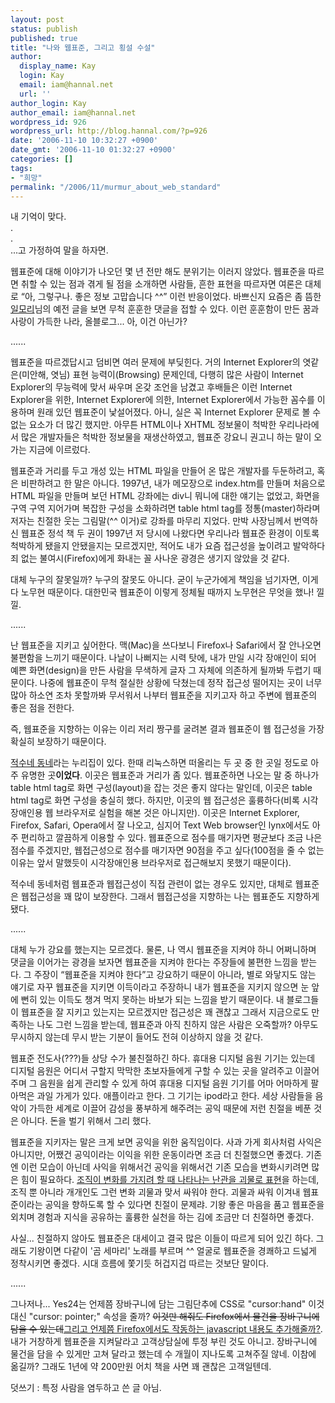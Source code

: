 ```yaml
---
layout: post
status: publish
published: true
title: "나와 웹표준, 그리고 횡설 수설"
author:
  display_name: Kay
  login: Kay
  email: iam@hannal.net
  url: ''
author_login: Kay
author_email: iam@hannal.net
wordpress_id: 926
wordpress_url: http://blog.hannal.com/?p=926
date: '2006-11-10 10:32:27 +0900'
date_gmt: '2006-11-10 01:32:27 +0900'
categories: []
tags:
- "희망"
permalink: "/2006/11/murmur_about_web_standard"
---
```

<p>내 기억이 맞다.<br />
.<br />
.<br />
...고 가정하여 말을 하자면.</p>
<p>웹표준에 대해 이야기가 나오던 몇 년 전만 해도 분위기는 이러지 않았다. 웹표준을 따르면 취할 수 있는 점과 겪게 될 점을 소개하면 사람들, 흔한 표현을 따르자면 여론은 대체로 “아, 그렇구나. 좋은 정보 고맙습니다 ^^” 이런 반응이었다. 바쁘신지 요즘은 좀 뜸한 <a href="http://www.ilmol.com">일모리</a>님의 예전 글을 보면 무척 훈훈한 댓글을 접할 수 있다. 이런 훈훈함이 만든 꿈과 사랑이 가득한 나라, 올블로그... 아, 이건 아닌가?</p>
<p>......</p>
<p>웹표준을 따르겠답시고 덤비면 여러 문제에 부딪힌다. 거의 Internet Explorer의 엿같은(미안해, 엿님) 표현 능력이(Browsing) 문제인데, 다행히 많은 사람이 Internet Explorer의 무능력에 맞서 싸우며 온갖 조언을 남겼고 후배들은 이런 Internet Explorer을 위한, Internet Explorer에 의한, Internet Explorer에서 가능한 꼼수를 이용하며 원래 있던 웹표준이 낯설어졌다. 아니, 실은 꼭 Internet Explorer 문제로 볼 수 없는 요소가 더 많긴 했지만. 아무튼 HTML이나 XHTML 정보물이 척박한 우리나라에서 많은 개발자들은 척박한 정보물을 재생산하였고, 웹표준 강요니 권고니 하는 말이 오가는 지금에 이르렀다.</p>
<p>웹표준과 거리를 두고 개성 있는 HTML 파일을 만들어 온 많은 개발자를 두둔하려고, 혹은 비판하려고 한 말은 아니다. 1997년, 내가 메모장으로 index.htm를 만들며 처음으로 HTML 파일을 만들며 보던 HTML 강좌에는 div니 뭐니에 대한 얘기는 없었고, 화면을 구역 구역 지어가며 복잡한 구성을 소화하려면 table html tag를 정통(master)하라며 저자는 친절한 웃는 그림말(^^ 이거)로 강좌를 마무리 지었다. 만박 사장님께서 번역하신 웹표준 정석 책 두 권이 1997년 저 당시에 나왔다면 우리나라 웹표준 환경이 이토록 척박하게 됐을지 안됐을지는 모르겠지만, 적어도 내가 요즘 접근성을 높이려고 발악하다 죄 없는 불여시(Firefox)에게 화내는 꼴 사나운 광경은 생기지 않았을 것 같다.</p>
<p>대체 누구의 잘못일까? 누구의 잘못도 아니다. 굳이 누군가에게 책임을 넘기자면, 이게 다 노무현 때문이다. 대한민국 웹표준이 이렇게 정체될 때까지 노무현은 무엇을 했나! 낄낄.</p>
<p>......</p>
<p>난 웹표준을 지키고 싶어한다. 맥(Mac)을 쓰다보니 Firefox나 Safari에서 잘 안나오면 불편함을 느끼기 때문이다. 나날이 나뻐지는 시력 탓에, 내가 만일 시각 장애인이 되어 예쁜 화면(design)을 만든 사람을 무색하게 글자 그 자체에 의존하게 될까봐 두렵기 때문이다. 나중에 웹표준이 무척 절실한 상황에 닥쳤는데 정작 접근성 떨어지는 곳이 너무 많아 하소연 조차 못할까봐 무서워서 나부터 웹표준을 지키고자 하고 주변에 웹표준의 좋은 점을 전한다.</p>
<p>즉, 웹표준을 지향하는 이유는 이리 저리 짱구를 굴려본 결과 웹표준이 웹 접근성을 가장 확실히 보장하기 때문이다.</p>
<p><a href="http://linux.sarang.net">적수네 동네</a>라는 누리집이 있다. 한때 리눅스하면 떠올리는 두 곳 중 한 곳일 정도로 아주 유명한 곳<strong>이었다</strong>. 이곳은 웹표준과 거리가 좀 있다. 웹표준하면 나오는 말 중 하나가 table html tag로 화면 구성(layout)을 잡는 것은 좋지 않다는 말인데, 이곳은 table html tag로 화면 구성을 충실히 했다. 하지만, 이곳의 웹 접근성은 훌륭하다(비록 시각장애인용 웹 브라우저로 실험을 해본 것은 아니지만). 이곳은 Internet Explorer, Firefox, Safari, Opera에서 잘 나오고, 심지어 Text Web browser인 lynx에서도 아주 편리하고 깔끔하게 이용할 수 있다. 웹표준으로 점수를 매기자면 평균보다 조금 나은 점수를 주겠지만, 웹접근성으로 점수를 매기자면 90점을 주고 싶다(100점을 줄 수 없는 이유는 앞서 말했듯이 시각장애인용 브라우저로 접근해보지 못했기 때문이다).</p>
<p>적수네 동네처럼 웹표준과 웹접근성이 직접 관련이 없는 경우도 있지만, 대체로 웹표준은 웹접근성을 꽤 많이 보장한다. 그래서 웹접근성을 지향하는 나는 웹표준도 지향하게 됐다.</p>
<p>......</p>
<p>대체 누가 강요를 했는지는 모르겠다. 물론, 나 역시 웹표준을 지켜야 하니 어쩌니하며 댓글을 이어가는 광경을 보자면 웹표준을 지켜야 한다는 주장들에 불편한 느낌을 받는다. 그 주장이 “웹표준을 지켜야 한다”고 강요하기 때문이 아니라, 별로 와닿지도 않는 얘기로 자꾸 웹표준을 지키면 이득이라고 주장하니 내가 웹표준을 지키지 않으면 눈 앞에 뻔히 있는 이득도 챙겨 먹지 못하는 바보가 되는 느낌을 받기 때문이다. 내 블로그들이 웹표준을 잘 지키고 있는지는 모르겠지만 접근성은 꽤 괜찮고 그래서 지금으로도 만족하는 나도 그런 느낌을 받는데, 웹표준과 아직 친하지 않은 사람은 오죽할까? 아무도 무시하지 않는데 무시 받는 기분이 들어도 전혀 이상하지 않을 것 같다.</p>
<p>웹표준 전도사(???)들 상당 수가 불친절하긴 하다. 휴대용 디지털 음원 기기는 있는데 디지털 음원은 어디서 구할지 막막한 초보자들에게 구할 수 있는 곳을 알려주고 이끌어주며 그 음원을 쉽게 관리할 수 있게 하여 휴대용 디지털 음원 기기를 어마 어마하게 팔아먹은 과일 가게가 있다. 애플이라고 한다. 그 기기는 ipod라고 한다. 세상 사람들을 음악이 가득한 세계로 이끌어 감성을 풍부하게 해주려는 공익 때문에 저런 친절을 베푼 것은 아니다. 돈을 벌기 위해서 그리 했다.</p>
<p>웹표준을 지키자는 말은 크게 보면 공익을 위한 움직임이다. 사과 가게 회사처럼 사익은 아니지만, 어쨌건 공익이라는 이익을 위한 운동이라면 조금 더 친절했으면 좋겠다. 기존엔 이런 모습이 아닌데 사익을 위해서건 공익을 위해서건 기존 모습을 변화시키려면 많은 힘이 필요하다. <a href="http://www.aladdin.co.kr/shop/wproduct.aspx?isbn=8984051276">조직이 변화를 가지려 할 때 나타나는 난관을 괴물로 표현</a>을 하는데, 조직 뿐 아니라 개개인도 그런 변화 괴물과 맞서 싸워야 한다. 괴물과 싸워 이겨내 웹표준이라는 공익을 향하도록 할 수 있다면 친절이 문제랴. 기왕 좋은 마음을 품고 웹표준을 외치며 경험과 지식을 공유하는 훌륭한 실천을 하는 김에 조금만 더 친절하면 좋겠다.</p>
<p>사실... 친절하지 않아도 웹표준은 대세이고 결국 많은 이들이 따르게 되어 있긴 하다. 그래도 기왕이면 다같이 '곰 세마리' 노래를 부르며 ^^ 얼굴로 웹표준을 경쾌하고 드넓게 정착시키면 좋겠다. 시대 흐름에 쫓기듯 허겁지겁 따르는 것보단 말이다.</p>
<p>......</p>
<p>그나저나... Yes24는 언제쯤 장바구니에 담는 그림단추에 CSS로 "cursor:hand" 이것 대신 "cursor: pointer;" 속성을 줄까? <del datetime="2006-11-10T02:55:10+00:00">이것만 해줘도 Firefox에서 물건을 장바구니에 담을 수 있는데</del><ins datetime="2006-11-10T03:17:11+00:00"><a href="http://blog.hannal.com/murmur_about_web_standard/#comment-10138">그리고 언제쯤 Firefox에서도 작동하는 javascript 내용도 추가해줄까?</a></ins>. 내가 거창하게 웹표준을 지켜달라고 고객상담실에 투정 부린 것도 아니고. 장바구니에 물건을 담을 수 있게만 고쳐 달라고 했는데 수 개월이 지나도록 고쳐주질 않네. 이참에 옮길까? 그래도 1년에 약 200만원 어치 책을 사면 꽤 괜찮은 고객일텐데.</p>
<p>덧쓰기 : 특정 사람을 염두하고 쓴 글 아님.</p>
